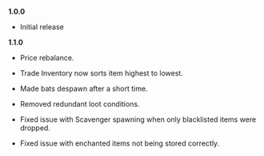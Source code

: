 **1.0.0**

* Initial release

**1.1.0**

* Price rebalance.

* Trade Inventory now sorts item highest to lowest.

* Made bats despawn after a short time.

* Removed redundant loot conditions.

* Fixed issue with Scavenger spawning when only blacklisted items were dropped.

* Fixed issue with enchanted items not being stored correctly.


